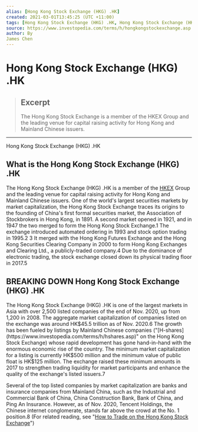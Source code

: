 ```yaml
---
alias: [Hong Kong Stock Exchange (HKG) .HK]
created: 2021-03-01T13:45:25 (UTC +11:00)
tags: [Hong Kong Stock Exchange (HKG) .HK, Hong Kong Stock Exchange (HKG) .HK]
source: https://www.investopedia.com/terms/h/hongkongstockexchange.asp
author: By
James Chen
---
```


# Hong Kong Stock Exchange (HKG) .HK

> ## Excerpt
> The Hong Kong Stock Exchange is a member of the HKEX Group and the leading venue for capital raising activity for Hong Kong and Mainland Chinese issuers.

---

Hong Kong Stock Exchange (HKG) .HK
## What is the Hong Kong Stock Exchange (HKG) .HK

The Hong Kong Stock Exchange (HKG) .HK is a member of the [HKEX](https://www.investopedia.com/terms/h/hkex.asp) Group and the leading venue for capital raising activity for Hong Kong and Mainland Chinese issuers. One of the world's largest securities markets by market capitalization, the Hong Kong Stock Exchange traces its origins to the founding of China's first formal securities market, the Association of Stockbrokers in Hong Kong, in 1891. A second market opened in 1921, and in 1947 the two merged to form the Hong Kong Stock Exchange.1 The exchange introduced automated ordering in 1993 and stock option trading in 1995.2 3 It merged with the Hong Kong Futures Exchange and the Hong Kong Securities Clearing Company in 2000 to form Hong Kong Exchanges and Clearing Ltd., a publicly-traded company.4 Due to the dominance of electronic trading, the stock exchange closed down its physical trading floor in 2017.5

## BREAKING DOWN Hong Kong Stock Exchange (HKG) .HK

The Hong Kong Stock Exchange (HKG) .HK is one of the largest markets in Asia with over 2,500 listed companies of the end of Nov. 2020, up from 1,200 in 2008. The aggregate market capitalization of companies listed on the exchange was around HK$45.5 trillion as of Nov. 2020.6 The growth has been fueled by listings by Mainland Chinese companies ("[H-shares](https://www.investopedia.com/terms/h/hshares.asp)" on the Hong Kong Stock Exchange) whose rapid development has gone hand-in-hand with the enormous economic rise of the country. The minimum market capitalization for a listing is currently HK$500 million and the minimum value of public float is HK$125 million. The exchange raised these minimum amounts in 2017 to strengthen trading liquidity for market participants and enhance the quality of the exchange's listed issuers.7

Several of the top listed companies by market capitalization are banks and insurance companies from Mainland China, such as the Industrial and Commercial Bank of China, China Construction Bank, Bank of China, and Ping An Insurance. However, as of Nov. 2020, Tencent Holdings, the Chinese internet conglomerate, stands far above the crowd at the No. 1 position.8 (For related reading, see "[How to Trade on the Hong Kong Stock Exchange](https://www.investopedia.com/articles/active-trading/052715/how-trade-hong-kong-stock-exchange.asp)")
